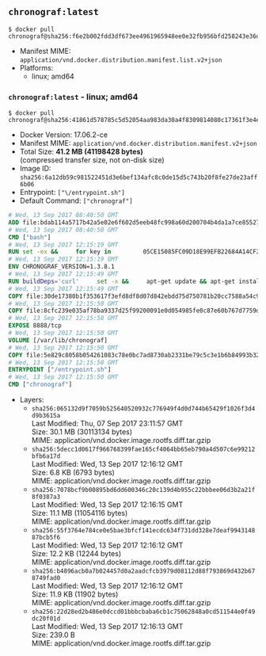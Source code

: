 ## `chronograf:latest`

```console
$ docker pull chronograf@sha256:f6e2b002fdd3df673ee4961965948ee0e32fb956bfd258243e36dd95198e6259
```

-	Manifest MIME: `application/vnd.docker.distribution.manifest.list.v2+json`
-	Platforms:
	-	linux; amd64

### `chronograf:latest` - linux; amd64

```console
$ docker pull chronograf@sha256:41861d578785c5d52054aa983da30a4f8309814080c17361f3e4ee70c7f0210b
```

-	Docker Version: 17.06.2-ce
-	Manifest MIME: `application/vnd.docker.distribution.manifest.v2+json`
-	Total Size: **41.2 MB (41198428 bytes)**  
	(compressed transfer size, not on-disk size)
-	Image ID: `sha256:6a12db59c981522451d3e6bef134afc8c0de15d5c743b20f8fe27de23aff6b06`
-	Entrypoint: `["\/entrypoint.sh"]`
-	Default Command: `["chronograf"]`

```dockerfile
# Wed, 13 Sep 2017 08:40:50 GMT
ADD file:bdab114a5717b42a5e02e6f602d5eeb48fc998a60d200704b4da1a7ce8552775 in / 
# Wed, 13 Sep 2017 08:40:50 GMT
CMD ["bash"]
# Wed, 13 Sep 2017 12:15:19 GMT
RUN set -ex &&     for key in         05CE15085FC09D18E99EFB22684A14CF2582E0C5 ;     do         gpg --keyserver ha.pool.sks-keyservers.net --recv-keys "$key" ||         gpg --keyserver pgp.mit.edu --recv-keys "$key" ||         gpg --keyserver keyserver.pgp.com --recv-keys "$key" ;     done
# Wed, 13 Sep 2017 12:15:19 GMT
ENV CHRONOGRAF_VERSION=1.3.8.1
# Wed, 13 Sep 2017 12:15:49 GMT
RUN buildDeps='curl'     set -x &&     apt-get update && apt-get install -y ca-certificates $buildDeps --no-install-recommends &&     rm -rf /var/lib/apt/lists/* &&     curl -SLO "https://dl.influxdata.com/chronograf/releases/chronograf_${CHRONOGRAF_VERSION}_amd64.deb.asc" &&     curl -SLO "https://dl.influxdata.com/chronograf/releases/chronograf_${CHRONOGRAF_VERSION}_amd64.deb" &&     gpg --batch --verify chronograf_${CHRONOGRAF_VERSION}_amd64.deb.asc chronograf_${CHRONOGRAF_VERSION}_amd64.deb &&     dpkg -i chronograf_${CHRONOGRAF_VERSION}_amd64.deb &&     rm -f chronograf_${CHRONOGRAF_VERSION}_amd64.deb* &&     apt-get purge -y --auto-remove $buildDeps
# Wed, 13 Sep 2017 12:15:49 GMT
COPY file:30de17380b1f353617f3efd8df8d07d842ebdd75d750781b20cc7588a54c918d in /usr/share/chronograf/LICENSE 
# Wed, 13 Sep 2017 12:15:50 GMT
COPY file:8cfc239e035af78ba9337d25f99200091e0d054985fe0c87e60b767d7759d99d in /usr/share/chronograf/agpl-3.0.md 
# Wed, 13 Sep 2017 12:15:50 GMT
EXPOSE 8888/tcp
# Wed, 13 Sep 2017 12:15:50 GMT
VOLUME [/var/lib/chronograf]
# Wed, 13 Sep 2017 12:15:50 GMT
COPY file:5e829c8058b054261083c78e0bc7ad8730ab2331be79c5c3e1b6b84993b3224b in /entrypoint.sh 
# Wed, 13 Sep 2017 12:15:50 GMT
ENTRYPOINT ["/entrypoint.sh"]
# Wed, 13 Sep 2017 12:15:50 GMT
CMD ["chronograf"]
```

-	Layers:
	-	`sha256:065132d9f7059b525640520932c776949f4d0d744b65429f1026f3d4d9b3615a`  
		Last Modified: Thu, 07 Sep 2017 23:11:57 GMT  
		Size: 30.1 MB (30113134 bytes)  
		MIME: application/vnd.docker.image.rootfs.diff.tar.gzip
	-	`sha256:5decc1d0617f966768399fae165cf4064bb65eb790a4d507c6e99212bfb6a17d`  
		Last Modified: Wed, 13 Sep 2017 12:16:12 GMT  
		Size: 6.8 KB (6793 bytes)  
		MIME: application/vnd.docker.image.rootfs.diff.tar.gzip
	-	`sha256:7078bcf9b00895bd6dd600346c20c139d4b955c22bbbee06d3b2a21f8f0387a3`  
		Last Modified: Wed, 13 Sep 2017 12:16:15 GMT  
		Size: 11.1 MB (11054116 bytes)  
		MIME: application/vnd.docker.image.rootfs.diff.tar.gzip
	-	`sha256:55f3764e784ce0e5bae3bfcf141ecdc634f731dd328e7deaf994314887bcb5f6`  
		Last Modified: Wed, 13 Sep 2017 12:16:12 GMT  
		Size: 12.2 KB (12244 bytes)  
		MIME: application/vnd.docker.image.rootfs.diff.tar.gzip
	-	`sha256:b4896acb0a7b024457d0a2aadcfcb3979d08112d88f793869d432b678749fad0`  
		Last Modified: Wed, 13 Sep 2017 12:16:12 GMT  
		Size: 11.9 KB (11902 bytes)  
		MIME: application/vnd.docker.image.rootfs.diff.tar.gzip
	-	`sha256:22d28ed2b486e0dccd01bbbcbaba6cb1c75062848a0cd511544e0f49dc20f01d`  
		Last Modified: Wed, 13 Sep 2017 12:16:13 GMT  
		Size: 239.0 B  
		MIME: application/vnd.docker.image.rootfs.diff.tar.gzip
